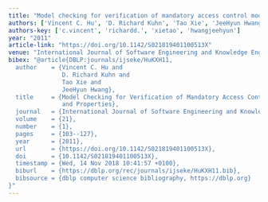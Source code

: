 ```yaml
---
title: "Model checking for verification of mandatory access control models and properties"
authors: ['Vincent C. Hu', 'D. Richard Kuhn', 'Tao Xie', 'JeeHyun Hwang']
authors-key: ['c.vincent', 'richardd.', 'xietao', 'hwangjeehyun']
year: "2011"
article-link: "https://doi.org/10.1142/S021819401100513X"
venue: "International Journal of Software Engineering and Knowledge Engineering"
bibex: "@article{DBLP:journals/ijseke/HuKXH11,
  author    = {Vincent C. Hu and
               D. Richard Kuhn and
               Tao Xie and
               JeeHyun Hwang},
  title     = {Model Checking for Verification of Mandatory Access Control Models
               and Properties},
  journal   = {International Journal of Software Engineering and Knowledge Engineering},
  volume    = {21},
  number    = {1},
  pages     = {103--127},
  year      = {2011},
  url       = {https://doi.org/10.1142/S021819401100513X},
  doi       = {10.1142/S021819401100513X},
  timestamp = {Wed, 14 Nov 2018 10:41:57 +0100},
  biburl    = {https://dblp.org/rec/journals/ijseke/HuKXH11.bib},
  bibsource = {dblp computer science bibliography, https://dblp.org}
}"
---
```


